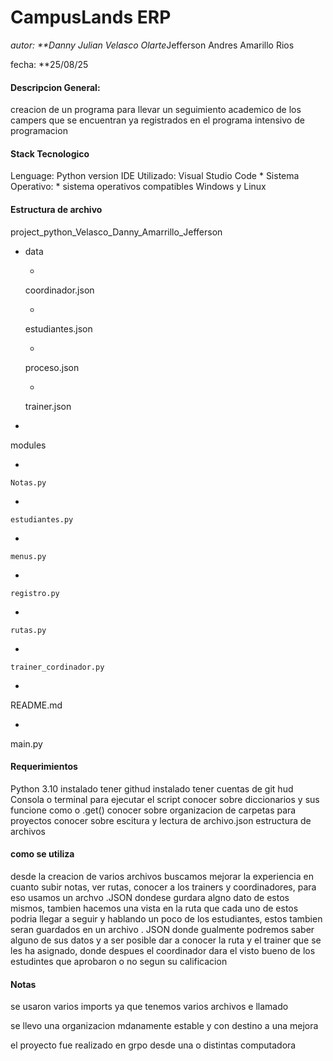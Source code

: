 # CampusLands ERP

*autor: **Danny Julian Velasco Olarte*Jefferson Andres Amarillo Rios

fecha: **25/08/25

#### Descripcion General:

creacion de un programa para llevar un seguimiento academico  de los campers que se encuentran ya registrados en el programa intensivo de programacion 

#### Stack Tecnologico

Lenguage:  Python version
IDE Utilizado: Visual Studio Code * Sistema Operativo: * sistema operativos compatibles Windows y Linux

#### Estructura de archivo

project_python_Velasco_Danny_Amarrillo_Jefferson

- data

  - 

    coordinador.json

  - 

    estudiantes.json

  - 

    proceso.json

  - 

    trainer.json

- 

  

  modules

  - 

    Notas.py

  - 

    estudiantes.py

  - 

    menus.py

  - 

    registro.py

  - 

    rutas.py

  - 

    trainer_cordinador.py

- 

  README.md

- 

  main.py



#### Requerimientos

Python 3.10 instalado
tener githud instalado
tener cuentas de git hud
Consola o terminal para ejecutar el script
conocer sobre diccionarios y sus funcione como o .get()
conocer sobre organizacion de carpetas para proyectos
conocer sobre escitura y lectura de archivo.json
estructura de archivos

#### como se utiliza 

desde la creacion de varios archivos buscamos mejorar la experiencia en cuanto subir notas, ver rutas, conocer a los trainers y coordinadores, para eso usamos un archvo .JSON dondese gurdara algno dato de estos mismos, tambien hacemos una vista en la ruta que cada uno de estos podria llegar a seguir y hablando un poco de los estudiantes, estos tambien seran guardados en un archivo . JSON donde gualmente podremos saber alguno de sus datos y a ser posible dar a conocer la ruta y el trainer que se les ha asignado, donde despues el coordinador  dara el visto bueno de los estudintes que aprobaron o no segun su calificacion  

#### Notas 

 se usaron varios imports ya que tenemos varios archivos e llamado

se llevo una organizacion mdanamente estable y con destino a una mejora 

el proyecto fue realizado en grpo desde una o distintas computadora